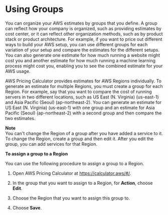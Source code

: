 # Using Groups<a name="estimate-groups"></a>

You can organize your AWS estimates by groups that you define\. A group can reflect how your company is organized, such as providing estimates by cost center, or it can reflect other organization methods, such as by product stack or product architecture\. For example, if you want to price out different ways to build your AWS setup, you can use different groups for each variation of your setup and compare the estimates for the different setups\. You can also generate one estimate for how much running a website might cost you and another estimate for how much running a machine learning process might cost you, enabling you to see the combined estimate for your AWS usage\. 

AWS Pricing Calculator provides estimates for AWS Regions individually\. To generate an estimate for multiple Regions, you must create a group for each Region\. For example, say that you want to compare the cost of running servers in two different locations, such as US East \(N\. Virginia\) \(us\-east\-1\) and Asia Pacific \(Seoul\) \(ap\-northeast\-2\)\. You can generate an estimate for US East \(N\. Virginia\) \(us\-east\-1\) with one group and an estimate for Asia Pacific \(Seoul\) \(ap\-northeast\-2\) with a second group and then compare the two estimates\.

**Note**  
You can't change the Region of a group after you have added a service to it\. To change the Region, create a group and then edit it\. After you edit the group, you can add services for that Region\.<a name="assign-region"></a>

**To assign a group to a Region**

You can use the following procedure to assign a group to a Region\.

1. Open AWS Pricing Calculator at [https://calculator\.aws/\#/](https://calculator.aws/#/)\.

1. In the group that you want to assign to a Region, for **Action**, choose **Edit**\.

1. Choose the Region that you want to assign this group to\.

1. Choose **Save**\.